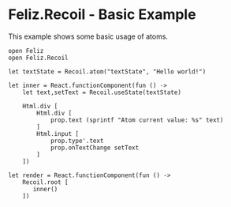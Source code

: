 ﻿# Feliz.Recoil - Basic Example

This example shows some basic usage of atoms.

```fsharp:recoil-basic
open Feliz
open Feliz.Recoil

let textState = Recoil.atom("textState", "Hello world!")

let inner = React.functionComponent(fun () ->
    let text,setText = Recoil.useState(textState)

    Html.div [
        Html.div [
            prop.text (sprintf "Atom current value: %s" text)
        ]
        Html.input [
            prop.type'.text
            prop.onTextChange setText
        ]
    ])

let render = React.functionComponent(fun () ->
    Recoil.root [
       inner()
    ])
```
